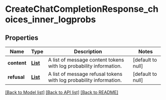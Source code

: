 # CreateChatCompletionResponse_choices_inner_logprobs
## Properties

| Name | Type | Description | Notes |
|------------ | ------------- | ------------- | -------------|
| **content** | [**List**](ChatCompletionTokenLogprob.md) | A list of message content tokens with log probability information. | [default to null] |
| **refusal** | [**List**](ChatCompletionTokenLogprob.md) | A list of message refusal tokens with log probability information. | [default to null] |

[[Back to Model list]](../README.md#documentation-for-models) [[Back to API list]](../README.md#documentation-for-api-endpoints) [[Back to README]](../README.md)

